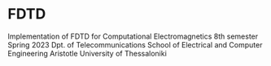 # FDTD
Implementation of FDTD for Computational Electromagnetics 
8th semester Spring 2023 
Dpt. of Telecommunications
School of Electrical and Computer Engineering
Aristotle University of Thessaloniki 

